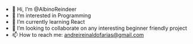 - 👋 Hi, I’m @AlbinoReindeer
- 👀 I’m interested in Programming
- 🌱 I’m currently learning React
- 💞️ I’m looking to collaborate on any interesting beginner friendly project
- 📫 How to reach me: andreireinaldofarias@gmail.com

<!---
AlbinoReindeer/AlbinoReindeer is a ✨ special ✨ repository because its `README.md` (this file) appears on your GitHub profile.
You can click the Preview link to take a look at your changes.
--->
